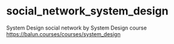 # social_network_system_design

System Design social network by System Design course https://balun.courses/courses/system_design
